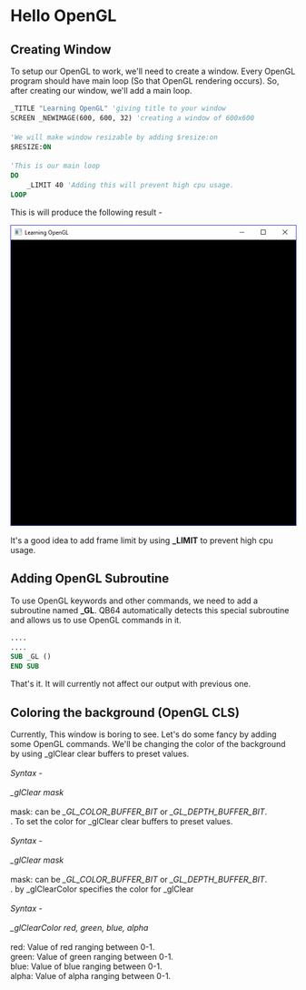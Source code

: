 # Hello OpenGL
## Creating Window
To setup our OpenGL to work, we'll need to create a window. Every OpenGL program should have main loop (So that OpenGL rendering occurs). So, after creating
our window, we'll add a main loop.
```vb
_TITLE "Learning OpenGL" 'giving title to your window
SCREEN _NEWIMAGE(600, 600, 32) 'creating a window of 600x600

'We will make window resizable by adding $resize:on
$RESIZE:ON

'This is our main loop
DO
    _LIMIT 40 'Adding this will prevent high cpu usage.
LOOP
```
This is will produce the following result - 

![OpenGL First Window Created](https://raw.githubusercontent.com/AshishKingdom/OpenGL-Tutorials/gh-pages/images/hello-opengl/first_window.png)

<div class="hint-box">
It's a good idea to add frame limit by using <b>_LIMIT</b> to prevent high cpu usage.
</div>

## Adding OpenGL Subroutine
To use OpenGL keywords and other commands, we need to add a subroutine named **\_GL**. QB64 automatically detects this special subroutine and allows us to use OpenGL commands in it.
```vb
....
....
SUB _GL ()
END SUB
```
That's it. It will currently not affect our output with previous one.

## Coloring the background (OpenGL CLS)
Currently, This window is boring to see. Let's do some fancy by adding some OpenGL commands.
We'll be changing the color of the background by using <span id="keyword-info" keyword-title="_glClear">   _glClear clear buffers to preset values. <br><br>
  <i>Syntax - </i><br><br>
  <i>_glClear mask</i><br><br>
  mask: can be <i>_GL_COLOR_BUFFER_BIT</i> or <i>_GL_DEPTH_BUFFER_BIT</i>.<br>
</span>. To set the color for <span id="keyword-info" keyword-title="_glClear">   _glClear clear buffers to preset values. <br><br>
  <i>Syntax - </i><br><br>
  <i>_glClear mask</i><br><br>
  mask: can be <i>_GL_COLOR_BUFFER_BIT</i> or <i>_GL_DEPTH_BUFFER_BIT</i>.<br>
</span>.
by 
<span id="keyword-info" keyword-title="_glClearColor">
  _glClearColor specifies the color for _glClear <br><br>
  <i>Syntax - </i><br><br>
  <i>_glClearColor red, green, blue, alpha</i><br><br>
  red: Value of red ranging between 0-1.<br>
  green: Value of green ranging between 0-1.<br>
  blue: Value of blue ranging between 0-1.<br>
  alpha: Value of alpha ranging between 0-1.<br>
</span>
